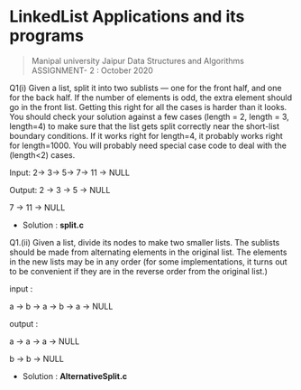 # LinkedList Applications and its programs

> Manipal university Jaipur Data Structures and Algorithms ASSIGNMENT- 2 :  October 2020

Q1(i) Given a list, split it into two sublists — one for the front half, and one for the
back half. If the number of elements is odd, the extra element should go in the
front list. Getting this right for all the cases is harder than it looks. You should
check your solution against a few cases (length = 2, length = 3, length=4) to make
sure that the list gets split correctly near the short-list boundary conditions. If it
works right for length=4, it probably works right for length=1000. You will probably
need special case code to deal with the (length<2) cases.

Input:
2-> 3-> 5-> 7-> 11 -> NULL

Output:
2 -> 3 -> 5 -> NULL

7 -> 11 -> NULL

* Solution :  **split.c**

Q1.(ii) Given a list, divide its nodes to make two smaller lists. The sublists should be
made from alternating elements in the original list. The elements in the new lists
may be in any order (for some implementations, it turns out to be convenient if they are in the reverse order from the original list.)

input :

a -> b -> a -> b -> a -> NULL

output :

a -> a -> a -> NULL

b -> b -> NULL

* Solution :  **AlternativeSplit.c**